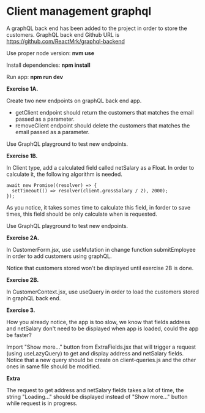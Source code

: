 # **Client management graphql**

A graphQL back end has been added to the project in order to store the customers.
GraphQL back end Github URL is https://github.com/ReactMrk/graphql-backend

Use proper node version: **nvm use**

Install dependencies: **npm install**

Run app: **npm run dev**

**Exercise 1A.**

Create two new endpoints on graphQL back end app.

- getClient endpoint should return the customers that matches the email passed as a parameter.
- removeClient endpoint should delete the customers that matches the email passed as a parameter.

Use GraphQL playground to test new endpoints.

**Exercise 1B.**

In Client type, add a calculated field called netSalary as a Float. In order to calculate it, the following algorithm is needed.

```
await new Promise((resolver) => {
  setTimeout(() => resolver(client.grossSalary / 2), 2000);
});
```

As you notice, it takes somes time to calculate this field, in forder to save times, this field should be only calculate when is requested.

Use GraphQL playground to test new endpoints.

**Exercise 2A.**

In CustomerForm.jsx, use useMutation in change function submitEmployee in order to add customers using graphQL.

Notice that customers stored won't be displayed until exercise 2B is done.

**Exercise 2B.**

In CustomerContext.jsx, use useQuery in order to load the customers stored in graphQL back end.

**Exercise 3.**

How you already notice, the app is too slow, we know that fields address and netSalary don't need to be displayed when app is loaded, could the app be faster?

Import "Show more..." button from ExtraFields.jsx that will trigger a request (using useLazyQuery) to get and display address and netSalary fields.
Notice that a new query should be create on client-queries.js and the other ones in same file should be modified.

**Extra**

The request to get address and netSalary fields takes a lot of time, the string "Loading..." should be displayed instead of "Show more..." button while request is in progress.
